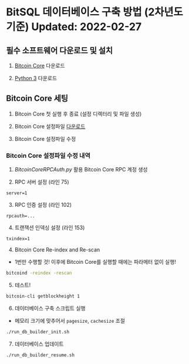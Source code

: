 # BitSQL 데이터베이스 구축 방법 (2차년도 기준) Updated: 2022-02-27

## 필수 소프트웨어 다운로드 및 설치

1. [Bitcoin Core](https://bitcoin.org/en/download) 다운로드

2. [Python 3](https://www.python.org/downloads/) 다운로드

## Bitcoin Core 세팅

1. Bitcoin Core 첫 실행 후 종료 (설정 디렉터리 및 파일 생성)

2. Bitcoin Core 설정파일 [다운로드](https://github.com/bitcoin/bitcoin/blob/master/share/examples/bitcoin.conf)

3. Bitcoin Core 설정파일 수정

### Bitcoin Core 설정파일 수정 내역

  1. _BitcoinCoreRPCAuth.py_ 활용 Bitcoin Core RPC 계정 생성

  2. RPC 서버 설정 (라인 75)

  ```
  server=1
  ```

  3. RPC 인증 설정 (라인 102)

  ```
  rpcauth=...
  ```

  4. 트랜잭션 인덱싱 설정 (라인 153)

  ```
  txindex=1
  ```

4. Bitcoin Core Re-index and Re-scan

- 1번만 수행할 것! 이후에 Bitcoin Core를 실행할 때에는 파라메터 없이 실행!

```bash
bitcoind -reindex -rescan
```

5. 테스트!

```bash
bitcoin-cli getblockheight 1
```

6. 데이터베이스 구축 스크립트 실행

- 메모리 크기에 맞추어서 `pagesize`, `cachesize` 조절

```bash
./run_db_builder_init.sh
```

7. 데이터베이스 업데이트

```bash
./run_db_builder_resume.sh
```
